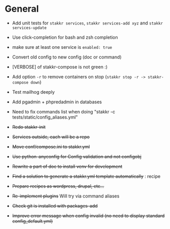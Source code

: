 General
=======
* Add unit tests for `stakkr services`, `stakkr services-add xyz` and `stakkr services-update`
* Use click-completion for bash and zsh completion
* make sure at least one service is `enabled: true`
* Convert old config to new config (doc or command)
* [VERBOSE] of stakkr-compose is not green :)
* Add option `-r` to remove containers on stop (`stakkr stop -r -> stakkr-compose down`)
* Test mailhog deeply
* Add pgadmin + phpredadmin in databases
* Need to fix commands list when doing "stakkr -c tests/static/config_aliases.yml"

* ~~Redo stakkr-init~~
* ~~Services outside, each will be a repo~~
* ~~Move conf/compose.ini to stakkr.yml~~
* ~~Use python-anyconfig for Config validation and not configobj~~
* ~~Rewrite a part of doc to install venv for development~~ 
* ~~Find a solution to generate a stakkr.yml template automatically~~ : recipe
* ~~Prepare recipes as wordpress, drupal, etc...~~
* ~~Re-implement plugins~~ Will try via command aliases
* ~~Check git is installed with packages-add~~
* ~~Improve error message when config invalid (no need to display standard config_default.yml)~~
